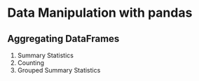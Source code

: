 # Data Manipulation with pandas

## Aggregating DataFrames

1. Summary Statistics
2. Counting
3. Grouped Summary Statistics
